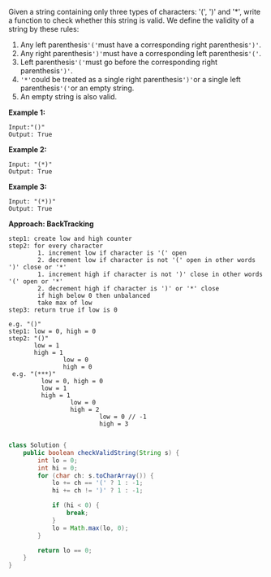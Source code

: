 Given a string containing only three types of characters: '\(', '\)' and '\*', write a function to check whether this string is valid. We define the validity of a string by these rules:

1. Any left parenthesis`'('`must have a corresponding right parenthesis`')'`.
2. Any right parenthesis`')'`must have a corresponding left parenthesis`'('`.
3. Left parenthesis`'('`must go before the corresponding right parenthesis`')'`.
4. `'*'`could be treated as a single right parenthesis`')'`or a single left parenthesis`'('`or an empty string.
5. An empty string is also valid.

**Example 1:**

```
Input:"()"
Output: True
```

**Example 2:**

```
Input: "(*)"
Output: True
```

**Example 3:**

```
Input: "(*))"
Output: True
```

**Approach: BackTracking**

```
step1: create low and high counter
step2: for every character
        1. increment low if character is '(' open
        2. decrement low if character is not '(' open in other words ')' close or '*'
        1. increment high if character is not ')' close in other words '(' open or '*'
        2. decrement high if character is ')' or '*' close
        if high below 0 then unbalanced
        take max of low
step3: return true if low is 0

e.g. "()"
step1: low = 0, high = 0
step2: "()"
       low = 1
       high = 1
               low = 0
               high = 0              
 e.g. "(***)"
         low = 0, high = 0
         low = 1
         high = 1
                 low = 0
                 high = 2
                         low = 0 // -1
                         high = 3
                                 
```

```java
class Solution {
    public boolean checkValidString(String s) {
        int lo = 0;
        int hi = 0;
        for (char ch: s.toCharArray()) {
            lo += ch == '(' ? 1 : -1;
            hi += ch != ')' ? 1 : -1;

            if (hi < 0) {
                break;
            }
            lo = Math.max(lo, 0);
        }

        return lo == 0;
    }
}
```



